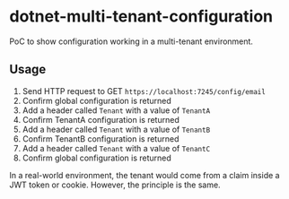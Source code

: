 # dotnet-multi-tenant-configuration

PoC to show configuration working in a multi-tenant environment.

## Usage

1. Send HTTP request to GET `https://localhost:7245/config/email`
2. Confirm global configuration is returned
3. Add a header called `Tenant` with a value of `TenantA`
4. Confirm TenantA configuration is returned
5. Add a header called `Tenant` with a value of `TenantB`
6. Confirm TenantB configuration is returned
7. Add a header called `Tenant` with a value of `TenantC`
8. Confirm global configuration is returned

In a real-world environment, the tenant would come from a claim inside a JWT token or cookie.  However, the principle is the same.
